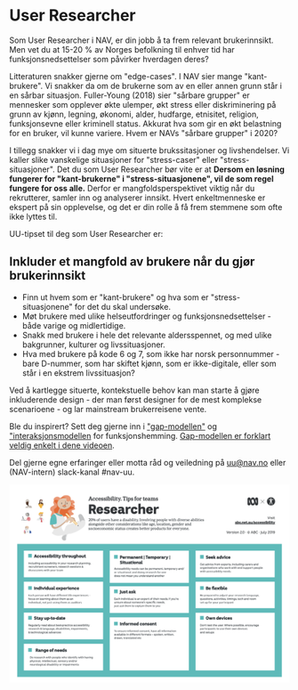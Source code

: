 # User Researcher
<p class="typo-ingress">Som User Researcher i NAV, er din jobb å ta frem relevant brukerinnsikt. Men vet du at 15-20 % av Norges befolkning til enhver tid har funksjonsnedsettelser som påvirker hverdagen deres?</p>

Litteraturen snakker gjerne om "edge-cases". I NAV sier mange "kant-brukere". Vi snakker da om de brukerne som av en eller annen grunn står i en sårbar situasjon. Fuller-Young (2018) sier "sårbare grupper" er mennesker som opplever økte ulemper, økt stress eller diskriminering på grunn av kjønn, legning, økonomi, alder, hudfarge, etnisitet, religion, funksjonsevne eller kriminell status. Akkurat hva som gir en økt belastning for en bruker, vil kunne variere. Hvem er NAVs "sårbare grupper" i 2020? 

I tillegg snakker vi i dag mye om situerte brukssitasjoner og livshendelser. Vi kaller slike vanskelige situasjoner for "stress-caser" eller "stress-situasjoner". Det du som User Researcher bør vite er at __Dersom en løsning fungerer for "kant-brukerne" i "stress-situasjonene", vil de som regel fungere for oss alle.__ Derfor er mangfoldsperspektivet viktig når du rekrutterer, samler inn og analyserer innsikt. Hvert enkeltmenneske er ekspert på sin opplevelse, og det er din rolle å få frem stemmene som ofte ikke lyttes til.

UU-tipset til deg som User Researcher er:
## Inkluder et mangfold av brukere når du gjør brukerinnsikt 

* Finn ut hvem som er "kant-brukere" og hva som er "stress-situasjonene" for det du skal undersøke. 
* Møt brukere med ulike helseutfordringer og funksjonsnedsettelser - både varige og midlertidige.
* Snakk med brukere i hele det relevante aldersspennet, og med ulike bakgrunner, kulturer og livssituasjoner. 
* Hva med brukere på kode 6 og 7, som ikke har norsk personnummer - bare D-nummer, som har skiftet kjønn, som er ikke-digitale, eller som står i en ekstrem livssituasjon?

Ved å kartlegge situerte, kontekstuelle behov kan man starte å gjøre inkluderende design - der man først designer for de mest komplekse scenarioene - og lar mainstream brukerreisene vente. 

Ble du inspirert? Sett deg gjerne inn i ["gap-modellen"](https://snl.no/gap-modellen) og ["interaksjonsmodellen](http://www.inclusivedesigntoolkit.com/UCframework/framework.html) for funksjonshemming. [Gap-modellen er forklart veldig enkelt i dene videoen](https://www.youtube.com/embed/zl53ownJU1c). 

Del gjerne egne erfaringer eller motta råd og veiledning på uu@nav.no eller (NAV-intern) slack-kanal #nav-uu.

[![UU--tips for Researcher-rollen fra abc](/hvordan-faa-det-til/tips-etter-rolle/researcher-abc.png)](https://github.com/navikt/universell-utforming/raw/master/hvordan-faa-det-til/tips-etter-rolle/a11y_Tips4Teams-researcher__83472.pdf)
